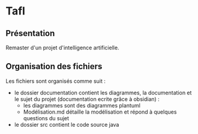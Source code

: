# Tafl
## Présentation
Remaster d'un projet d'intelligence artificielle.

## Organisation des fichiers
Les fichiers sont organisés comme suit :
- le dossier documentation contient les diagrammes, la documentation et le sujet du projet (documentation ecrite grâce à obsidian) :
  - les diagrammes sont des diagrammes plantuml
  - Modélisation.md détaille la modélisation et répond à quelques questions du sujet
- le dossier src contient le code source java
